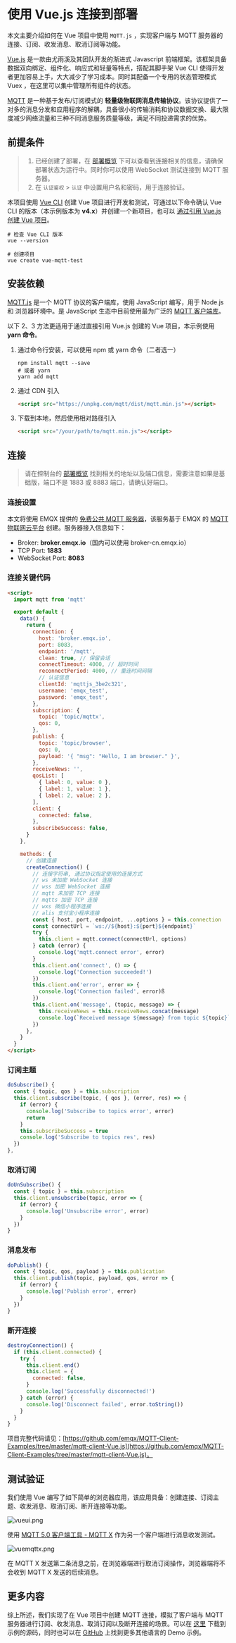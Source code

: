 # 使用 Vue.js 连接到部署

本文主要介绍如何在 Vue 项目中使用 `MQTT.js` ，实现客户端与 MQTT 服务器的连接、订阅、收发消息、取消订阅等功能。

[Vue.js](https://cn.vuejs.org) 是一款由尤雨溪及其团队开发的渐进式 Javascript 前端框架。该框架具备数据双向绑定、组件化、响应式和轻量等特点，搭配其脚手架 Vue CLI 使得开发者更加容易上手，大大减少了学习成本。同时其配备一个专用的状态管理模式 Vuex ，在这里可以集中管理所有组件的状态。

[MQTT](https://www.emqx.com/zh/mqtt) 是一种基于发布/订阅模式的 **轻量级物联网消息传输协议**。该协议提供了一对多的消息分发和应用程序的解耦，具备很小的传输消耗和协议数据交换、最大限度减少网络流量和三种不同消息服务质量等级，满足不同投递需求的优势。

## 前提条件

> 1. 已经创建了部署，在 [部署概览](../deployments/view_deployment.md) 下可以查看到连接相关的信息，请确保部署状态为运行中。同时你可以使用 WebSocket 测试连接到 MQTT 服务器。
> 2. 在 `认证鉴权` > `认证` 中设置用户名和密码，用于连接验证。

本项目使用 [Vue CLI](https://cli.vuejs.org/zh/guide/creating-a-project.html#vue-create) 创建 Vue 项目进行开发和测试，可通过以下命令确认 Vue CLI 的版本（本示例版本为 **v4.x**）并创建一个新项目，也可以 [通过引用 Vue.js 创建 Vue 项目](https://cn.vuejs.org/v2/guide/installation.html)。

```shell
# 检查 Vue CLI 版本
vue --version

# 创建项目
vue create vue-mqtt-test
```

## 安装依赖

[MQTT.js](https://github.com/mqttjs/MQTT.js) 是一个 MQTT 协议的客户端库，使用 JavaScript 编写，用于 Node.js 和 浏览器环境中。是 JavaScript 生态中目前使用最为广泛的 [MQTT 客户端库](https://www.emqx.com/zh/blog/introduction-to-the-commonly-used-mqtt-client-library)。

以下 2、3 方法更适用于通过直接引用 Vue.js 创建的 Vue 项目，本示例使用 **yarn 命令**。

1. 通过命令行安装，可以使用 npm 或 yarn 命令（二者选一）

   ```shell
   npm install mqtt --save
   # 或者 yarn
   yarn add mqtt
   ```

2. 通过 CDN 引入

   ```html
   <script src="https://unpkg.com/mqtt/dist/mqtt.min.js"></script>
   ```

3. 下载到本地，然后使用相对路径引入

   ```html
   <script src="/your/path/to/mqtt.min.js"></script>
   ```

## 连接

> 请在控制台的 [部署概览](../deployments/view_deployment.md) 找到相关的地址以及端口信息，需要注意如果是基础版，端口不是 1883 或 8883 端口，请确认好端口。

### 连接设置

本文将使用 EMQX 提供的 [免费公共 MQTT 服务器](https://www.emqx.com/zh/mqtt/public-mqtt5-broker)，该服务基于 EMQX 的 [MQTT 物联网云平台](https://www.emqx.com/zh/cloud) 创建。服务器接入信息如下：

- Broker: **broker.emqx.io**（国内可以使用 broker-cn.emqx.io）
- TCP Port: **1883**
- WebSocket Port: **8083**

### 连接关键代码

```html
<script>
  import mqtt from 'mqtt'

  export default {
    data() {
      return {
        connection: {
          host: 'broker.emqx.io',
          port: 8083,
          endpoint: '/mqtt',
          clean: true, // 保留会话
          connectTimeout: 4000, // 超时时间
          reconnectPeriod: 4000, // 重连时间间隔
          // 认证信息
          clientId: 'mqttjs_3be2c321',
          username: 'emqx_test',
          password: 'emqx_test',
        },
        subscription: {
          topic: 'topic/mqttx',
          qos: 0,
        },
        publish: {
          topic: 'topic/browser',
          qos: 0,
          payload: '{ "msg": "Hello, I am browser." }',
        },
        receiveNews: '',
        qosList: [
          { label: 0, value: 0 },
          { label: 1, value: 1 },
          { label: 2, value: 2 },
        ],
        client: {
          connected: false,
        },
        subscribeSuccess: false,
      }
    },

    methods: {
      // 创建连接
      createConnection() {
        // 连接字符串, 通过协议指定使用的连接方式
        // ws 未加密 WebSocket 连接
        // wss 加密 WebSocket 连接
        // mqtt 未加密 TCP 连接
        // mqtts 加密 TCP 连接
        // wxs 微信小程序连接
        // alis 支付宝小程序连接
        const { host, port, endpoint, ...options } = this.connection
        const connectUrl = `ws://${host}:${port}${endpoint}`
        try {
          this.client = mqtt.connect(connectUrl, options)
        } catch (error) {
          console.log('mqtt.connect error', error)
        }
        this.client.on('connect', () => {
          console.log('Connection succeeded!')
        })
        this.client.on('error', error => {
          console.log('Connection failed', error)ß
        })
        this.client.on('message', (topic, message) => {
          this.receiveNews = this.receiveNews.concat(message)
          console.log(`Received message ${message} from topic ${topic}`)
        })
      },
    }
  }
</script>
```

### 订阅主题

```js
doSubscribe() {
  const { topic, qos } = this.subscription
  this.client.subscribe(topic, { qos }, (error, res) => {
    if (error) {
      console.log('Subscribe to topics error', error)
      return
    }
    this.subscribeSuccess = true
    console.log('Subscribe to topics res', res)
  })
},
```

### 取消订阅

```js
doUnSubscribe() {
  const { topic } = this.subscription
  this.client.unsubscribe(topic, error => {
    if (error) {
      console.log('Unsubscribe error', error)
    }
  })
}
```

### 消息发布

```js
doPublish() {
  const { topic, qos, payload } = this.publication
  this.client.publish(topic, payload, qos, error => {
    if (error) {
      console.log('Publish error', error)
    }
  })
}
```

### 断开连接

```js
destroyConnection() {
  if (this.client.connected) {
    try {
      this.client.end()
      this.client = {
        connected: false,
      }
      console.log('Successfully disconnected!')
    } catch (error) {
      console.log('Disconnect failed', error.toString())
    }
  }
}
```

项目完整代码请见：[https://github.com/emqx/MQTT-Client-Examples/tree/master/mqtt-client-Vue.js](https://github.com/emqx/MQTT-Client-Examples/tree/master/mqtt-client-Vue.js)。

## 测试验证

我们使用 Vue 编写了如下简单的浏览器应用，该应用具备：创建连接、订阅主题、收发消息、取消订阅、断开连接等功能。

![vueui.png](https://static.emqx.net/images/b6563b0eb66eb51a2a02776889016a18.png)

使用 [MQTT 5.0 客户端工具 - MQTT X](https://mqttx.app/zh) 作为另一个客户端进行消息收发测试。

![vuemqttx.png](https://static.emqx.net/images/2013cbab1bdffcae69b817bfebb4a33f.png)

在 MQTT X 发送第二条消息之前，在浏览器端进行取消订阅操作，浏览器端将不会收到 MQTT X 发送的后续消息。

## 更多内容

综上所述，我们实现了在 Vue 项目中创建 MQTT 连接，模拟了客户端与 MQTT 服务器进行订阅、收发消息、取消订阅以及断开连接的场景。可以在 [这里](https://github.com/emqx/MQTT-Client-Examples/tree/master/mqtt-client-Vue.js) 下载到示例的源码，同时也可以在 [GitHub](https://github.com/emqx/MQTT-Client-Examples) 上找到更多其他语言的 Demo 示例。
